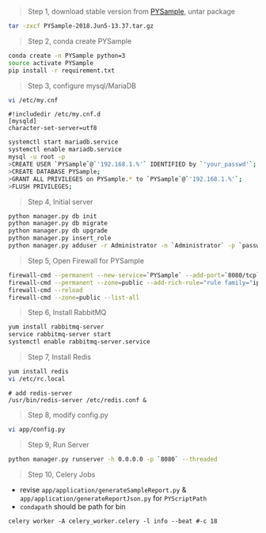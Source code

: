 >Step 1, download stable version from [PYSample](http://gitlab.microbiota.git/libranjie/PYSample/tags), untar package

```Bash
tar -zxcf PYSample-2018.Jun5-13.37.tar.gz
```

>Step 2, conda create PYSample

```Bash
conda create -n PYSample python=3
source activate PYSample
pip install -r requirement.txt
```

>Step 3, configure mysql/MariaDB

```Bash
vi /etc/my.cnf
```
```configure
#!includedir /etc/my.cnf.d
[mysqld]
character-set-server=utf8
```
```Bash
systemctl start mariadb.service
systemctl enable mariadb.service
mysql -u root -p
>CREATE USER `PYSample`@`'192.168.1.%'` IDENTIFIED by `'your_passwd'`;
>CREATE DATABASE PYSample;
>GRANT ALL PRIVILEGES on PYSample.* to `PYSample`@`'192.168.1.%'`;
>FLUSH PRIVILEGES;
```

>Step 4, Initial server

```Bash
python manager.py db init
python manager.py db migrate
python manager.py db upgrade
python manager.py insert_role
python manager.py adduser -r Administrator -n `Administrator` -p `password` -u `admin`
```

>Step 5, Open Firewall for PYSample

```Bash
firewall-cmd --permanent --new-service=`PYSample` --add-port=`8080/tcp`
firewall-cmd --permanent --zone=public --add-rich-rule="rule family="ipv4" source address="192.168.1.1/24" service name="`PYSample`" accept"
firewall-cmd --reload
firewall-cmd --zone=public --list-all
```

>Step 6, Install RabbitMQ

```Bash
yum install rabbitmq-server
service rabbitmq-server start
systemctl enable rabbitmq-server.service
```

>Step 7, Install Redis

```Bash
yum install redis
vi /etc/rc.local
```

```vim
# add redis-server
/usr/bin/redis-server /etc/redis.conf &
```

>Step 8, modify config.py

```Bash
vi app/config.py
```

>Step 9, Run Server

```Bash
python manager.py runserver -h 0.0.0.0 -p `8080` --threaded
```

>Step 10, Celery Jobs

* revise `app/application/generateSampleReport.py` & `app/application/generateReportJson.py` for `PYScriptPath`
* `condapath` should be path for bin

```Shell
celery worker -A celery_worker.celery -l info --beat #-c 18
```